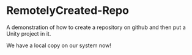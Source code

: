 # RemotelyCreated-Repo
A demonstration of how to create a repository on github and then put a Unity project in it.

We have a local copy on our system now!
